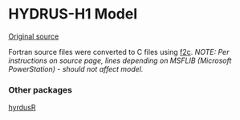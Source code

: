 # HYDRUS-H1 Model

[Original source](https://www.pc-progress.com/en/Default.aspx?h1d-description)

Fortran source files were converted to C files
using [f2c](http://www.netlib.org/f2c/). *NOTE: Per instructions on
source page, lines depending on MSFLIB (Microsoft PowerStation) -
should not affect model.*

### Other packages

[hyrdusR](https://github.com/shoebodh/hydrusR)
